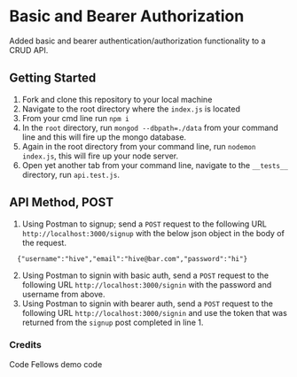 # Basic and Bearer Authorization
Added basic and bearer authentication/authorization functionality to a CRUD API.

## Getting Started
1) Fork and clone this repository to your local machine
2) Navigate to the root directory where the `index.js` is located
3) From your cmd line run `npm i`
4) In the `root` directory, run `mongod --dbpath=./data` from your command line and this will fire up the mongo database.
5) Again in the root directory from your command line, run `nodemon index.js`, this will fire up your node server.
6) Open yet another tab from your command line, navigate to the `__tests__` directory, run `api.test.js`.

## API Method, POST
1) Using Postman to signup; send a `POST` request to the following URL `http://localhost:3000/signup` with the below json object in the body of the request.
```
  {"username":"hive","email":"hive@bar.com","password":"hi"}
```
2) Using Postman to signin with basic auth, send a `POST` request to the following URL `http://localhost:3000/signin` with the password and username from above.
3) Using Postman to signin with bearer auth, send a `POST` request to the following URL `http://localhost:3000/signin` and use the token that was returned from the `signup` post completed in line 1. 

### Credits
Code Fellows demo code
